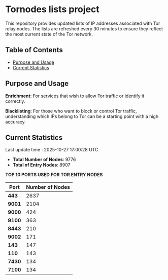 # Tornodes lists project

This repository provides updated lists of IP addresses associated with Tor relay nodes. The lists are refreshed every 30 minutes to ensure they reflect the most current state of the Tor network.

## Table of Contents

- [Purpose and Usage](#purpose-and-usage)
- [Current Statistics](#current-statistics)


## Purpose and Usage

**Enrichment**: For services that wish to allow Tor traffic or identify it correctly.

**Blacklisting**: For those who want to block or control Tor traffic, understanding which IPs belong to Tor can be a starting point with a high accuracy.

## Current Statistics

Last update time : 2025-10-27 17:00:28 UTC

- **Total Number of Nodes**: 9776
- **Total of Entry Nodes**: 8907

**TOP 10 PORTS USED FOR TOR ENTRY NODES**

| **Port** | **Number of Nodes** |
|------|-----------------|
| **443**   | 2637  |
| **9001**   | 2104  |
| **9000**   | 424  |
| **9100**   | 363  |
| **8443**   | 210  |
| **9002**   | 171  |
| **143**   | 147  |
| **110**   | 143  |
| **7430**   | 134  |
| **7100**   | 134  |

